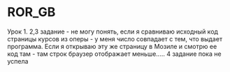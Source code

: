 # ROR_GB
Урок 1.
2,3 задание - не могу понять, если я сравниваю исходный код страницы курсов из оперы - у меня число совпадает с тем, что выдает программа.
Если я открываю эту же страницу в Мозиле и смотрю ее код там - там строк браузер отображает меньше.....
4 задание пока не успела